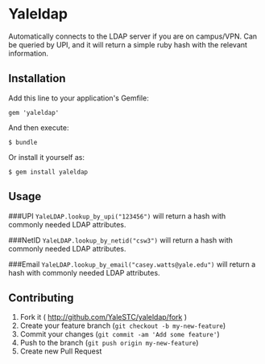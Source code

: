 # Yaleldap

Automatically connects to the LDAP server if you are on campus/VPN. Can be queried by UPI, and it will return a simple ruby hash with the relevant information.

## Installation

Add this line to your application's Gemfile:

    gem 'yaleldap'

And then execute:

    $ bundle

Or install it yourself as:

    $ gem install yaleldap

## Usage

###UPI
`YaleLDAP.lookup_by_upi("123456")` will return a hash with commonly needed LDAP attributes.

###NetID
`YaleLDAP.lookup_by_netid("csw3")` will return a hash with commonly needed LDAP attributes.

###Email
`YaleLDAP.lookup_by_email("casey.watts@yale.edu")` will return a hash with commonly needed LDAP attributes.


## Contributing

1. Fork it ( http://github.com/YaleSTC/yaleldap/fork )
2. Create your feature branch (`git checkout -b my-new-feature`)
3. Commit your changes (`git commit -am 'Add some feature'`)
4. Push to the branch (`git push origin my-new-feature`)
5. Create new Pull Request
